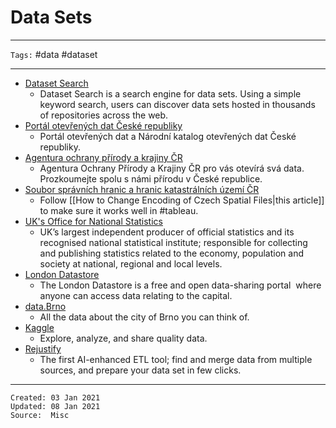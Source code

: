 # Data Sets

---

`Tags:` #data #dataset

---
 
* [Dataset Search](https://datasetsearch.research.google.com/)
	* Dataset Search is a search engine for data sets. Using a simple keyword search, users can discover data sets hosted in thousands of repositories across the web.
* [Portál otevřených dat České republiky](https://data.gov.cz/)
	* Portál otevřených dat a Národní katalog otevřených dat České republiky.
* [Agentura ochrany přírody a krajiny ČR](https://gis-aopkcr.opendata.arcgis.com/)
	* Agentura Ochrany Přírody a Krajiny ČR pro vás otevírá svá data. Prozkoumejte spolu s námi přírodu v České republice.
* [Soubor správních hranic a hranic katastrálních území ČR](https://geoportal.cuzk.cz/(S(m1uwhmxw050u2bm2abneexph))/Default.aspx?mode=TextMeta&side=dSady_RUIAN&metadataID=CZ-CUZK-SH-V&mapid=5&head_tab=sekce-02-gp&menu=252)
	* Follow [[How to Change Encoding of Czech Spatial Files|this article]] to make sure it works well in #tableau.  
* [UK's Office for National Statistics](https://www.ons.gov.uk/)
	* UK’s largest independent producer of official statistics and its recognised national statistical institute; responsible for collecting and publishing statistics related to the economy, population and society at national, regional and local levels. 
* [London Datastore](https://data.london.gov.uk/)
	* The London Datastore is a free and open data-sharing portal  where anyone can access data relating to the capital.
* [data.Brno](https://data.brno.cz/)
	* All the data about the city of Brno you can think of.
* [Kaggle](https://www.kaggle.com/datasets)
	* Explore, analyze, and share quality data.
* [Rejustify](https://rejustify.com/?)
	* The first AI-enhanced ETL tool; find and merge data from multiple sources, and prepare your data set in few clicks.
 
---
 
    Created: 03 Jan 2021
    Updated: 08 Jan 2021
	Source:  Misc